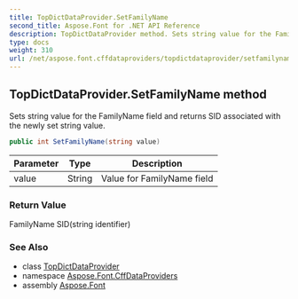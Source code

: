 ```yaml
---
title: TopDictDataProvider.SetFamilyName
second_title: Aspose.Font for .NET API Reference
description: TopDictDataProvider method. Sets string value for the FamilyName field and returns SID associated with the newly set string value
type: docs
weight: 310
url: /net/aspose.font.cffdataproviders/topdictdataprovider/setfamilyname/
---
```

## TopDictDataProvider.SetFamilyName method

Sets string value for the FamilyName field and returns SID associated with the newly set string value.

```csharp
public int SetFamilyName(string value)
```

| Parameter | Type | Description |
| --- | --- | --- |
| value | String | Value for FamilyName field |

### Return Value

FamilyName SID(string identifier)

### See Also

* class [TopDictDataProvider](../)
* namespace [Aspose.Font.CffDataProviders](../../../aspose.font.cffdataproviders/)
* assembly [Aspose.Font](../../../)


